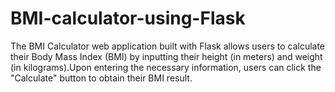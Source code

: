 # BMI-calculator-using-Flask
The BMI Calculator web application built with Flask allows users to calculate their Body Mass Index (BMI) by inputting their height (in meters) and weight (in kilograms).Upon entering the necessary information, users can click the "Calculate" button to obtain their BMI result. 
